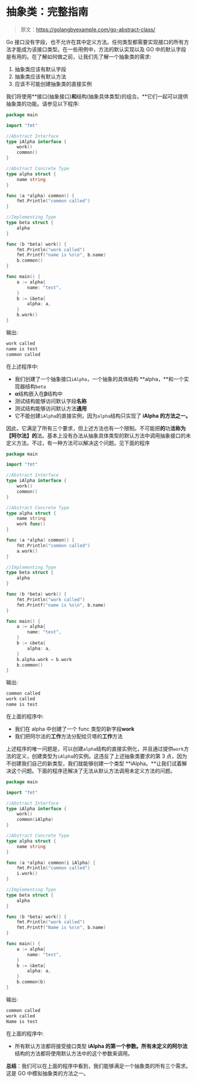 # 抽象类：完整指南

> 原文：<https://golangbyexample.com/go-abstract-class/>

Go 接口没有字段，也不允许在其中定义方法。任何类型都需要实现接口的所有方法才能成为该接口类型。在一些用例中，方法的默认实现以及 GO 中的默认字段是有用的。在了解如何做之前，让我们先了解一个抽象类的需求:

1.  抽象类应该有默认字段
2.  抽象类应该有默认方法
3.  应该不可能创建抽象类的直接实例

我们将使用**接口(抽象接口)**和**结构(抽象具体类型)的组合。**它们一起可以提供抽象类的功能。请参见以下程序:

```go
package main

import "fmt"

//Abstract Interface
type iAlpha interface {
    work()
    common()
}

//Abstract Concrete Type
type alpha struct {
    name string
}

func (a *alpha) common() {
    fmt.Println("common called")
}

//Implementing Type
type beta struct {
    alpha
}

func (b *beta) work() {
    fmt.Println("work called")
    fmt.Printf("name is %s\n", b.name)
    b.common()
}

func main() {
    a := alpha{
        name: "test",
    }
    b := &beta{
        alpha: a,
    }
    b.work()
}
```

输出:

```go
work called
name is test
common called
```

在上述程序中:

*   我们创建了一个抽象接口`iAlpha`，一个抽象的具体结构 **alpha，**和一个实现器结构`beta`
*   **α**结构嵌入在**β**结构中
*   测试结构能够访问默认字段**名称**
*   测试结构能够访问默认方法**通用**
*   它不能创建`iAlpha`的直接实例，因为`alpha`结构只实现了 **iAlpha 的方法之一。**

因此，它满足了所有三个要求，但上述方法也有一个限制。不可能把**的**功**法称为【阿尔法】的**法。基本上没有办法从抽象具体类型的默认方法中调用抽象接口的未定义方法。不过，有一种方法可以解决这个问题。见下面的程序

```go
package main

import "fmt"

//Abstract Interface
type iAlpha interface {
    work()
    common()
}

//Abstract Concrete Type
type alpha struct {
    name string
    work func()
}

func (a *alpha) common() {
    fmt.Println("common called")
    a.work()
}

//Implementing Type
type beta struct {
    alpha
}

func (b *beta) work() {
    fmt.Println("work called")
    fmt.Printf("name is %s\n", b.name)
}

func main() {
    a := alpha{
        name: "test",
    }
    b := &beta{
        alpha: a,
    }
    b.alpha.work = b.work
    b.common()
}
```

输出:

```go
common called
work called
name is test
```

在上面的程序中:

*   我们在 alpha 中创建了一个 func 类型的新字段**work**
*   我们把阿尔法的**工作**方法分配给贝塔的**工作**方法

上述程序的唯一问题是，可以创建`alpha`结构的直接实例化，并且通过提供`work`方法的定义，创建类型为`iAlpha`的实例。这违反了上述抽象类要求的第 3 点，因为不创建我们自己的新类型，我们就能够创建一个类型 **iAlpha。**让我们试着解决这个问题。下面的程序还解决了无法从默认方法调用未定义方法的问题。

```go
package main

import "fmt"

//Abstract Interface
type iAlpha interface {
    work()
    common(iAlpha)
}

//Abstract Concrete Type
type alpha struct {
    name string
}

func (a *alpha) common(i iAlpha) {
    fmt.Println("common called")
    i.work()
}

//Implementing Type
type beta struct {
    alpha
}

func (b *beta) work() {
    fmt.Println("work called")
    fmt.Printf("Name is %s\n", b.name)
}

func main() {
    a := alpha{
        name: "test",
    }
    b := &beta{
        alpha: a,
    }
    b.common(b)
}
```

输出:

```go
common called
work called
Name is test
```

在上面的程序中:

*   所有默认方法都将接受接口类型 **iAlpha 的第一个参数。**所有未定义的**阿尔法**结构的方法都将使用默认方法中的这个参数来调用。

**总结**：我们可以在上面的程序中看到，我们能够满足一个抽象类的所有三个需求。这是 GO 中模拟抽象类的方法之一。